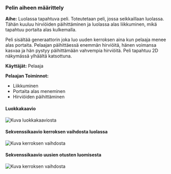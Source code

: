 ### Pelin aiheen määrittely



**Aihe:** Luolassa tapahtuva peli. Toteutetaan peli, jossa seikkaillaan luolassa. Tähän kuuluu hirviöiden päihittäminen ja luolassa alas liikkuminen, mikä tapahtuu portaita alas kulkemalla.



Peli sisältää generaattorin joka luo uuden kerroksen aina kun pelaaja menee alas portaita. Pelaajan päihittäessä enemmän hirviöitä, hänen voimansa kasvaa ja hän pystyy päihittämään vahvempia hirviöitä. Peli tapahtuu 2D näkymässä ylhäältä katsottuna.

**Käyttäjät:** Pelaaja

**Pelaajan Toiminnot:**

- Liikkuminen
- Portaita alas meneminen
- Hirviöiden päihittäminen

#### Luokkakaavio

![Kuva luokkakaaviosta](/dokumentaatio/Luokkakaavio.png
)

#### Sekvenssikaavio kerroksen vaihdosta luolassa
![Kuva kerroksen vaihdosta](/dokumentaatio/KerroksenVaihto.png
)

#### Sekvenssikaavio uusien otusten luomisesta
![Kuva kerroksen vaihdosta](/dokumentaatio/uusienOtustenLuonti.png
)

